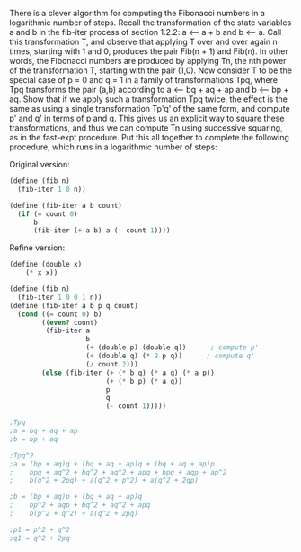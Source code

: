 There is a clever algorithm for computing the Fibonacci numbers in a logarithmic number of steps. Recall the transformation of the state variables a and b in the fib-iter process of section 1.2.2: a ⟵ a + b and b ⟵ a. Call this transformation T, and observe that applying T over and over again n times, starting with 1 and 0, produces the pair Fib(n + 1) and Fib(n). In other words, the Fibonacci numbers are produced by applying Tn, the nth power of the transformation T, starting with the pair (1,0). Now consider T to be the special case of p = 0 and q = 1 in a family of transformations Tpq, where Tpq transforms the pair (a,b) according to a ⟵ bq + aq + ap and b ⟵ bp + aq. Show that if we apply such a transformation Tpq twice, the effect is the same as using a single transformation Tp'q' of the same form, and compute p' and q' in terms of p and q. This gives us an explicit way to square these transformations, and thus we can compute Tn using successive squaring, as in the fast-expt procedure. Put this all together to complete the following procedure, which runs in a logarithmic number of steps:

Original version:

```scheme
(define (fib n)
  (fib-iter 1 0 n))

(define (fib-iter a b count)
  (if (= count 0)
      b
      (fib-iter (+ a b) a (- count 1))))
```

Refine version:

```scheme
(define (double x)
    (* x x))

(define (fib n)
  (fib-iter 1 0 0 1 n))
(define (fib-iter a b p q count)
  (cond ((= count 0) b)
        ((even? count)
         (fib-iter a
                   b
                   (+ (double p) (double q))      ; compute p'
                   (+ (double q) (* 2 p q))      ; compute q'
                   (/ count 2)))
        (else (fib-iter (+ (* b q) (* a q) (* a p))
                        (+ (* b p) (* a q))
                        p
                        q
                        (- count 1)))))

;Tpq
;a = bq + aq + ap
;b = bp + aq

;Tpq^2
;a = (bp + aq)q + (bq + aq + ap)q + (bq + aq + ap)p
;    bpq + aq^2 + bq^2 + aq^2 + apq + bpq + aqp + ap^2
;    b(q^2 + 2pq) + a(q^2 + p^2) + a(q^2 + 2qp)

;b = (bp + aq)p + (bq + aq + ap)q
;    bp^2 + aqp + bq^2 + aq^2 + apq
;    b(p^2 + q^2) + a(q^2 + 2pq)

;p1 = p^2 + q^2
;q1 = q^2 + 2pq
```
